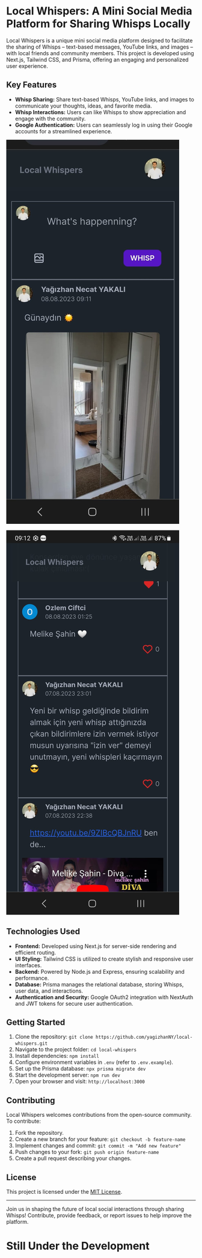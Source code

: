 # Local Whispers: A Mini Social Media Platform for Sharing Whisps Locally

Local Whispers is a unique mini social media platform designed to facilitate the sharing of Whisps – text-based messages, YouTube links, and images – with local friends and community members. This project is developed using Next.js, Tailwind CSS, and Prisma, offering an engaging and personalized user experience.

## Key Features

- **Whisp Sharing:** Share text-based Whisps, YouTube links, and images to communicate your thoughts, ideas, and favorite media.
- **Whisp Interactions:** Users can like Whisps to show appreciation and engage with the community.
- **Google Authentication:** Users can seamlessly log in using their Google accounts for a streamlined experience.

![image](./screenshots/local-whispers-1.jpeg)

![image](./screenshots/local-whispers-2.jpeg)

## Technologies Used

- **Frontend:** Developed using Next.js for server-side rendering and efficient routing.
- **UI Styling:** Tailwind CSS is utilized to create stylish and responsive user interfaces.
- **Backend:** Powered by Node.js and Express, ensuring scalability and performance.
- **Database:** Prisma manages the relational database, storing Whisps, user data, and interactions.
- **Authentication and Security:** Google OAuth2 integration with NextAuth and JWT tokens for secure user authentication.

## Getting Started

1. Clone the repository: `git clone https://github.com/yagizhanNY/local-whispers.git`
2. Navigate to the project folder: `cd local-whispers`
3. Install dependencies: `npm install`
4. Configure environment variables in `.env` (refer to `.env.example`).
5. Set up the Prisma database: `npx prisma migrate dev`
6. Start the development server: `npm run dev`
7. Open your browser and visit: `http://localhost:3000`

## Contributing

Local Whispers welcomes contributions from the open-source community. To contribute:

1. Fork the repository.
2. Create a new branch for your feature: `git checkout -b feature-name`
3. Implement changes and commit: `git commit -m "Add new feature"`
4. Push changes to your fork: `git push origin feature-name`
5. Create a pull request describing your changes.

## License

This project is licensed under the [MIT License](LICENSE).

---

Join us in shaping the future of local social interactions through sharing Whisps! Contribute, provide feedback, or report issues to help improve the platform.

# Still Under the Development
